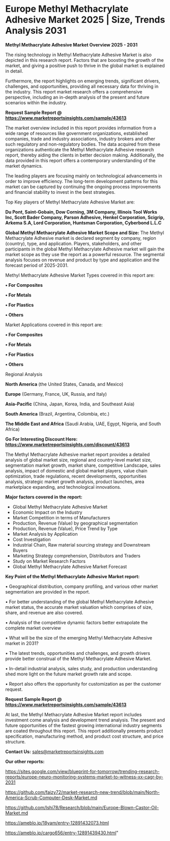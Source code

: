 # Europe Methyl Methacrylate Adhesive Market 2025 | Size, Trends Analysis 2031

<Strong> Methyl Methacrylate Adhesive Market Overview 2025 - 2031</strong>

The rising technology in Methyl Methacrylate Adhesive Market is also depicted in this research report. Factors that are boosting the growth of the market, and giving a positive push to thrive in the global market is explained in detail.

Furthermore, the report highlights on emerging trends, significant drivers, challenges, and opportunities, providing all necessary data for thriving in the industry. This report market research offers a comprehensive perspective, including an in-depth analysis of the present and future scenarios within the industry.

<strong>Request Sample Report @ <a href=https://www.marketreportsinsights.com/sample/43613>https://www.marketreportsinsights.com/sample/43613</a></strong>

The market overview included in this report provides information from a wide range of resources like government organizations, established companies, trade and industry associations, industry brokers and other such regulatory and non-regulatory bodies. The data acquired from these organizations authenticate the Methyl Methacrylate Adhesive research report, thereby aiding the clients in better decision making. Additionally, the data provided in this report offers a contemporary understanding of the market dynamics.

The leading players are focusing mainly on technological advancements in order to improve efficiency. The long-term development patterns for this market can be captured by continuing the ongoing process improvements and financial stability to invest in the best strategies.

Top Key players of Methyl Methacrylate Adhesive Market are:

<strong>Du Pont, Saint-Gobain, Dow Corning, 3M Company, Illinois Tool Works Inc, Scott Bader Company, Parson Adhesive, Henkel Corporation, Scigrip, Arkema S.A, Lord Corporation, Huntsman Corporation, Cyberbond L.L.C</strong>

<strong><b>Global Methyl Methacrylate Adhesive Market Scope and Size:</b></strong>
The Methyl Methacrylate Adhesive market is declared segment by company, region (country), type, and application. Players, stakeholders, and other participants in the global Methyl Methacrylate Adhesive market will gain the market scope as they use the report as a powerful resource. The segmental analysis focuses on revenue and product by type and application and the forecast period of 2025-2031.

Methyl Methacrylate Adhesive Market Types covered in this report are:

<strong>•  For Composites

•  For Metals

•  For Plastics

•  Others</strong>

Market Applications covered in this report are:

<strong>•  For Composites

•  For Metals

•  For Plastics

•  Others</strong> 

Regional Analysis

<strong>North America</strong> (the United States, Canada, and Mexico)

<strong>Europe</strong> (Germany, France, UK, Russia, and Italy)

<strong>Asia-Pacific</strong> (China, Japan, Korea, India, and Southeast Asia)

<strong>South America</strong> (Brazil, Argentina, Colombia, etc.)

<strong>The Middle East and Africa</strong> (Saudi Arabia, UAE, Egypt, Nigeria, and South Africa)

<strong>Go For Interesting Discount Here: <a href=https://www.marketreportsinsights.com/discount/43613>https://www.marketreportsinsights.com/discount/43613</a></strong>

The Methyl Methacrylate Adhesive market report provides a detailed analysis of global market size, regional and country-level market size, segmentation market growth, market share, competitive Landscape, sales analysis, impact of domestic and global market players, value chain optimization, trade regulations, recent developments, opportunities analysis, strategic market growth analysis, product launches, area marketplace expanding, and technological innovations.

<strong><b>Major factors covered in the report:</b></strong>
<ul>
  <li>Global Methyl Methacrylate Adhesive Market </li>
  <li>Economic Impact on the Industry</li>
  <li>Market Competition in terms of Manufacturers</li>
  <li>Production, Revenue (Value) by geographical segmentation</li>
  <li>Production, Revenue (Value), Price Trend by Type</li>
  <li>Market Analysis by Application</li>
  <li>Cost Investigation</li>
  <li>Industrial Chain, Raw material sourcing strategy and Downstream Buyers</li>
  <li>Marketing Strategy comprehension, Distributors and Traders</li>
  <li>Study on Market Research Factors</li>
  <li>Global Methyl Methacrylate Adhesive Market Forecast</li>
</ul>

<strong><b>Key Point of the Methyl Methacrylate Adhesive Market report:</b></strong>

• Geographical distribution, company profiling, and various other market segmentation are provided in the report.

• For better understanding of the global Methyl Methacrylate Adhesive market status, the accurate market valuation which comprises of size, share, and revenue are also covered.

• Analysis of the competitive dynamic factors better extrapolate the complete market overview

• What will be the size of the emerging Methyl Methacrylate Adhesive market in 2031?

• The latest trends, opportunities and challenges, and growth drivers provide better construal of the Methyl Methacrylate Adhesive Market.

• In-detail industrial analysis, sales study, and production understanding shed more light on the future market growth rate and scope.

• Report also offers the opportunity for customization as per the customer request.

<strong>Request Sample Report @ <a href=https://www.marketreportsinsights.com/sample/43613>https://www.marketreportsinsights.com/sample/43613</a></strong>

At last, the Methyl Methacrylate Adhesive Market report includes investment come analysis and development trend analysis. The present and future opportunities of the fastest growing international industry segments are coated throughout this report. This report additionally presents product specification, manufacturing method, and product cost structure, and price structure.

<strong>Contact Us:</strong>
sales@marketreportsinsights.com

<strong>Our other reports:</strong>

<a href=https://sites.google.com/view/blueprint-for-tomorrow/trending-research-reports/europe-neuro-monitoring-systems-market-to-witness-xx-cagr-by-2031>https://sites.google.com/view/blueprint-for-tomorrow/trending-research-reports/europe-neuro-monitoring-systems-market-to-witness-xx-cagr-by-2031</a>

<a href=https://github.com/faizy72/market-research-new-trend/blob/main/North-America-Scrub-Computer-Desk-Market.md>https://github.com/faizy72/market-research-new-trend/blob/main/North-America-Scrub-Computer-Desk-Market.md</a>

<a href=https://github.com/Ishi78/Research/blob/main/Europe-Blown-Castor-Oil-Market.md>https://github.com/Ishi78/Research/blob/main/Europe-Blown-Castor-Oil-Market.md</a>

<a href=https://ameblo.jp/18yam/entry-12891432073.html>https://ameblo.jp/18yam/entry-12891432073.html</a>

<a href=https://ameblo.jp/cargo656/entry-12891439430.html>https://ameblo.jp/cargo656/entry-12891439430.html</a>"
